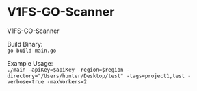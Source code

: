 # V1FS-GO-Scanner
V1FS-GO-Scanner

Build Binary: <br>
`go build main.go`


Example Usage:</br>
`./main -apiKey=$apiKey -region=$region -directory="/Users/hunter/Desktop/test" -tags=project1,test -verbose=true -maxWorkers=2`
